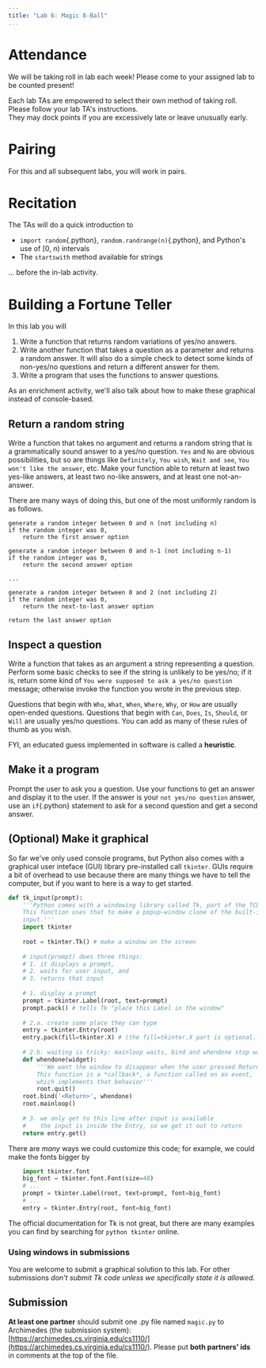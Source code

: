 ```yaml
---
title: "Lab 6: Magic 8-Ball"
...
```


# Attendance

We will be taking roll in lab each week! Please come to your assigned lab to be counted present!

Each lab TAs are empowered to select their own method of taking roll.
Please follow your lab TA's instructions.  
They may dock points if you  are excessively late or leave unusually early.

# Pairing

For this and all subsequent labs, you will work in pairs.

# Recitation

The TAs will do a quick introduction to 

-   `import random`{.python}, `random.randrange(n)`{.python}, and Python's use of \[0, *n*\) intervals
-   The `startswith` method available for strings

... before the in-lab activity.


# Building a Fortune Teller

In this lab you will

1.  Write a function that returns random variations of yes/no answers.
2.  Write another function that takes a question as a parameter and returns a random answer.  It will also do a simple check to detect some kinds of non-yes/no questions and return a different answer for them.
3.  Write a program that uses the functions to answer questions.

As an enrichment activity, we'll also talk about how to make these graphical instead of console-based.

## Return a random string

Write a function that takes no argument and returns a random string that is a grammatically sound answer to a yes/no question.  `Yes` and `No` are obvious possibilities, but so are things like `Definitely`, `You wish`, `Wait and see`, `You won't like the answer`, etc.
Make your function able to return at least two yes-like answers, at least two no-like answers, and at least one not-an-answer.

There are many ways of doing this, but one of the most uniformly random is as follows.

````
generate a random integer between 0 and n (not including n)
if the random integer was 0,
    return the first answer option

generate a random integer between 0 and n-1 (not including n-1)
if the random integer was 0,
    return the second answer option

...

generate a random integer between 0 and 2 (not including 2)
if the random integer was 0,
    return the next-to-last answer option

return the last answer option
````

## Inspect a question

Write a function that takes as an argument a string representing a question.
Perform some basic checks to see if the string is unlikely to be yes/no; if it is, return some kind of `You were supposed to ask a yes/no question` message; otherwise invoke the function you wrote in the previous step.

Questions that begin with `Who`, `What`, `When`, `Where`, `Why`, or `How` are usually open-ended questions.
Questions that begin with `Can`, `Does`, `Is`, `Should`, or `Will` are usually yes/no questions.
You can add as many of these rules of thumb as you wish.

FYI, an educated guess implemented in software is called a **heuristic**.

## Make it a program

Prompt the user to ask you a question.
Use your functions to get an answer and display it to the user.
If the answer is your `not yes/no question` answer, use an `if`{.python} statement to ask for a second question and get a second answer.

## (Optional) Make it graphical

So far we've only used console programs, but Python also comes with a graphical user inteface (GUI) library pre-installed call `tkinter`.
GUIs require a bit of overhead to use because there are many things we have to tell the computer,
but if you want to here is a way to get started.

````python
def tk_input(prompt):
    '''Python comes with a windowing library called Tk, part of the TCL/Tk system.
    This function uses that to make a popup-window clone of the built-in function
    input.'''
    import tkinter
    
    root = tkinter.Tk() # make a window on the screen
    
    # input(prompt) does three things: 
    # 1. it displays a prompt, 
    # 2. waits for user input, and 
    # 3. returns that input
    
    # 1. display a prompt
    prompt = tkinter.Label(root, text=prompt)
    prompt.pack() # tells Tk "place this Label in the window"
    
    # 2.a. create some place they can type
    entry = tkinter.Entry(root)
    entry.pack(fill=tkinter.X) # (the fill=tkinter.X part is optional...)
    
    # 2.b. waiting is tricky: mainloop waits, bind and whendone stop waiting
    def whendone(widget):
        '''We want the window to disappear when the user pressed Return.
        This function is a *callback*, a function called on an event,
        which implements that behavior'''
        root.quit()
    root.bind('<Return>', whendone)
    root.mainloop()
    
    # 3. we only get to this line after input is available
    #    the input is inside the Entry, so we get it out to return
    return entry.get()
````

There are *many* ways we could customize this code;
for example, we could make the fonts bigger by

````python
    import tkinter.font
    big_font = tkinter.font.Font(size=40)
    # ...
    prompt = tkinter.Label(root, text=prompt, font=big_font)
    # ...
    entry = tkinter.Entry(root, font=big_font)
````

The official documentation for Tk is not great, but there are many examples you can find by searching for `python tkinter` online.

### Using windows in submissions

You are welcome to submit a graphical solution to this lab.
For other submissions *don't submit Tk code unless we specifically state it is allowed*.

## Submission

**At least one partner** should submit one .py file named `magic.py` to Archimedes (the submission system):
[https://archimedes.cs.virginia.edu/cs1110/](https://archimedes.cs.virginia.edu/cs1110/).
Please put **both partners' ids** in comments at the top of the file.

